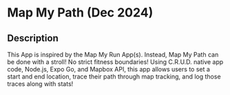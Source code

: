 # Map My Path (Dec 2024)

## Description
This App is inspired by the Map My Run App(s). Instead, Map My Path can be done with a stroll! No strict fitness boundaries! Using C.R.U.D. native app code, Node.js, Expo Go, and Mapbox API, this app allows users to set a start and end location, trace their path through map tracking, and log those traces along with stats!

